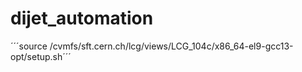 # dijet_automation

´´´source /cvmfs/sft.cern.ch/lcg/views/LCG_104c/x86_64-el9-gcc13-opt/setup.sh´´´